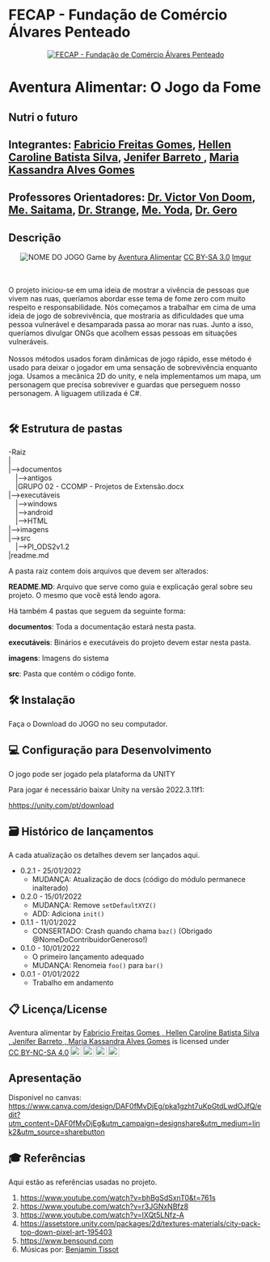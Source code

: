 # FECAP - Fundação de Comércio Álvares Penteado

<p align="center">
<a href= "https://www.fecap.br/"><img src="https://encrypted-tbn0.gstatic.com/images?q=tbn:ANd9GcRhZPrRa89Kma0ZZogxm0pi-tCn_TLKeHGVxywp-LXAFGR3B1DPouAJYHgKZGV0XTEf4AE&usqp=CAU" alt="FECAP - Fundação de Comércio Álvares Penteado" border="0"></a>
</p>

# Aventura Alimentar:  O Jogo da Fome

## Nutri o futuro

## Integrantes: <a href="https://www.linkedin.com/in/victorbarq/">Fabricio Freitas Gomes</a>, <a href="https://www.linkedin.com/in/victorbarq/">Hellen Caroline Batista Silva</a>, <a href="https://www.linkedin.com/in/victorbarq/">Jenifer Barreto </a>, <a href="https://www.linkedin.com/in/victorbarq/">Maria Kassandra Alves Gomes</a>

## Professores Orientadores: <a href="https://www.linkedin.com/in/victorbarq/">Dr. Victor Von Doom</a>, <a href="https://www.linkedin.com/in/victorbarq/">Me. Saitama</a>, <a href="https://www.linkedin.com/in/victorbarq/">Dr. Strange</a>, <a href="https://www.linkedin.com/in/victorbarq/">Me. Yoda</a>, <a href="https://www.linkedin.com/in/victorbarq/">Dr. Gero</a>

## Descrição

<p align="center">
<img src="https://i.imgur.com/325TH1V.png" alt="NOME DO JOGO" border="0">
  Game by <a href="http://www.nyphotographic.com/">Aventura Alimentar</a> <a rel="license" href="[https://creativecommons.org/licenses/by](https://imgur.com/)-sa/3.0/">CC BY-SA 3.0</a> <a href="http://pix4free.org/">Imgur</a>
</p>



<br><br>
O projeto iniciou-se em uma ideia de mostrar a vivência de pessoas que vivem nas ruas, queríamos abordar esse tema de fome zero com muito respeito e responsabilidade. Nós começamos a trabalhar em cima de uma ideia de jogo de sobrevivência, que mostraria as dificuldades que uma pessoa vulnerável e desamparada passa ao morar nas ruas. Junto a isso, queríamos divulgar ONGs que acolhem essas pessoas em situações vulneráveis. 
<br><br>
Nossos métodos usados foram dinâmicas de jogo rápido, esse método é usado para deixar o jogador em uma sensação de sobrevivência enquanto joga. Usamos a mecânica 2D do unity, e nela implementamos um mapa, um personagem que precisa sobreviver e guardas que perseguem nosso personagem. A liguagem utilizada é C#.
<br><br>

## 🛠 Estrutura de pastas

-Raiz<br>
|<br>
|-->documentos<br>
  &emsp;|-->antigos<br>
  &emsp;|GRUPO 02 - CCOMP - Projetos de Extensão.docx<br>
|-->executáveis<br>
  &emsp;|-->windows<br>
  &emsp;|-->android<br>
  &emsp;|-->HTML<br>
|-->imagens<br>
|-->src<br>
  &emsp;|-->PI_ODS2v1.2<br>
|readme.md<br>

A pasta raiz contem dois arquivos que devem ser alterados:

<b>README.MD</b>: Arquivo que serve como guia e explicação geral sobre seu projeto. O mesmo que você está lendo agora.

Há também 4 pastas que seguem da seguinte forma:

<b>documentos</b>: Toda a documentação estará nesta pasta.

<b>executáveis</b>: Binários e executáveis do projeto devem estar nesta pasta.

<b>imagens</b>: Imagens do sistema

<b>src</b>: Pasta que contém o código fonte.

## 🛠 Instalação

Faça o Download do JOGO no seu computador.



## 💻 Configuração para Desenvolvimento

O jogo pode ser jogado pela plataforma da UNITY

Para jogar é necessário baixar Unity na versão 2022.3.11f1:

<hhttps://unity.com/pt/download>



## 🗃 Histórico de lançamentos

A cada atualização os detalhes devem ser lançados aqui.

* 0.2.1 - 25/01/2022
    * MUDANÇA: Atualização de docs (código do módulo permanece inalterado)
* 0.2.0 - 15/01/2022
    * MUDANÇA: Remove `setDefaultXYZ()`
    * ADD: Adiciona `init()`
* 0.1.1 - 11/01/2022
    * CONSERTADO: Crash quando chama `baz()` (Obrigado @NomeDoContribuidorGeneroso!)
* 0.1.0 - 10/01/2022
    * O primeiro lançamento adequado
    * MUDANÇA: Renomeia `foo()` para `bar()`
* 0.0.1 - 01/01/2022
    * Trabalho em andamento

## 📋 Licença/License
<p xmlns:cc="http://creativecommons.org/ns#" xmlns:dct="http://purl.org/dc/terms/"><span property="dct:title">Aventura alimentar </span> by <a rel="cc:attributionURL dct:creator" property="cc:attributionName" href="https://github.com/mariaksks">Fabricio Freitas Gomes , Hellen Caroline Batista Silva , Jenifer Barreto , Maria Kassandra Alves Gomes</a> is licensed under <a href="http://creativecommons.org/licenses/by-nc-sa/4.0/?ref=chooser-v1" target="_blank" rel="license noopener noreferrer" style="display:inline-block;">CC BY-NC-SA 4.0<img style="height:22px!important;margin-left:3px;vertical-align:text-bottom;" src="https://mirrors.creativecommons.org/presskit/icons/cc.svg?ref=chooser-v1"><img style="height:22px!important;margin-left:3px;vertical-align:text-bottom;" src="https://mirrors.creativecommons.org/presskit/icons/by.svg?ref=chooser-v1"><img style="height:22px!important;margin-left:3px;vertical-align:text-bottom;" src="https://mirrors.creativecommons.org/presskit/icons/nc.svg?ref=chooser-v1"><img style="height:22px!important;margin-left:3px;vertical-align:text-bottom;" src="https://mirrors.creativecommons.org/presskit/icons/sa.svg?ref=chooser-v1"></a></p>

## Apresentação 
Disponivel no canvas:
<https://www.canva.com/design/DAF0fMvDjEg/pka1gzht7uKpGtdLwdOJfQ/edit?utm_content=DAF0fMvDjEg&utm_campaign=designshare&utm_medium=link2&utm_source=sharebutton>

## 🎓 Referências

Aqui estão as referências usadas no projeto.

1. <https://www.youtube.com/watch?v=bhBgSdSxnT0&t=761s>
2. <https://www.youtube.com/watch?v=r3JGNxNBfz8>
3. <https://www.youtube.com/watch?v=IXQt5LNfz-A>
4. <https://assetstore.unity.com/packages/2d/textures-materials/city-pack-top-down-pixel-art-195403>
5. <https://www.bensound.com>
6. Músicas por: <a href="https://www.bensound.com/royalty-free-music/track/sci-fi">Benjamin Tissot</a> 
